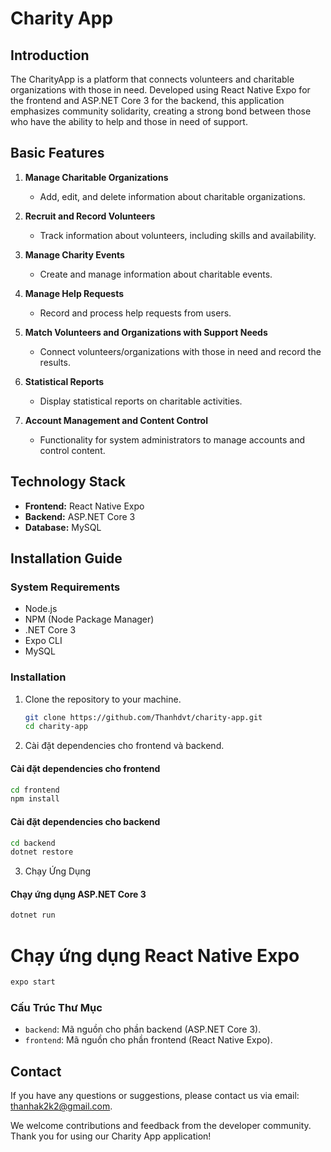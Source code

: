 # Charity App

## Introduction
The CharityApp is a platform that connects volunteers and charitable organizations with those in need. Developed using React Native Expo for the frontend and ASP.NET Core 3 for the backend, this application emphasizes community solidarity, creating a strong bond between those who have the ability to help and those in need of support.

## Basic Features
1. **Manage Charitable Organizations**
   - Add, edit, and delete information about charitable organizations.

2. **Recruit and Record Volunteers**
   - Track information about volunteers, including skills and availability.

3. **Manage Charity Events**
   - Create and manage information about charitable events.

4. **Manage Help Requests**
   - Record and process help requests from users.

5. **Match Volunteers and Organizations with Support Needs**
   - Connect volunteers/organizations with those in need and record the results.

6. **Statistical Reports**
   - Display statistical reports on charitable activities.

7. **Account Management and Content Control**
   - Functionality for system administrators to manage accounts and control content.

## Technology Stack
- **Frontend:** React Native Expo
- **Backend:** ASP.NET Core 3
- **Database:** MySQL

## Installation Guide
### System Requirements
- Node.js
- NPM (Node Package Manager)
- .NET Core 3
- Expo CLI
- MySQL

### Installation
1. Clone the repository to your machine.
   ```bash
   git clone https://github.com/Thanhdvt/charity-app.git
   cd charity-app
   ```
2. Cài đặt dependencies cho frontend và backend.
#### Cài đặt dependencies cho frontend
   ```bash
   cd frontend
   npm install
   ```
#### Cài đặt dependencies cho backend
   ```bash
   cd backend
   dotnet restore
   ```

3. Chạy Ứng Dụng
#### Chạy ứng dụng ASP.NET Core 3
   ``` bash
   dotnet run
   ```

# Chạy ứng dụng React Native Expo
   ``` bash
   expo start
   ```

### Cấu Trúc Thư Mục

* `backend`: Mã nguồn cho phần backend (ASP.NET Core 3).
* `frontend`: Mã nguồn cho phần frontend (React Native Expo).

## Contact
If you have any questions or suggestions, please contact us via email: thanhak2k2@gmail.com.

We welcome contributions and feedback from the developer community. Thank you for using our Charity App application!
